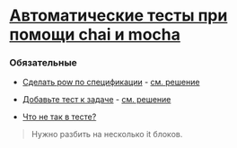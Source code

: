 # [Автоматические тесты при помощи chai и mocha](https://learn.javascript.ru/testing)

### Обязательные
 
 * [Сделать pow по спецификации](https://learn.javascript.ru/task/pow-nan-spec) - [см. решение](http://plnkr.co/edit/woSvGUCW2QNpUZ8yNB53?p=preview)
 
 * [Добавьте тест к задаче](https://learn.javascript.ru/task/pow-test-0) - [см. решение](http://plnkr.co/edit/aScAC9yTJtGtmTuFy369?p=preview)
 
 * [Что не так в тесте?](https://learn.javascript.ru/task/pow-test-wrong)
  > Нужно разбить на несколько it блоков.
  
  